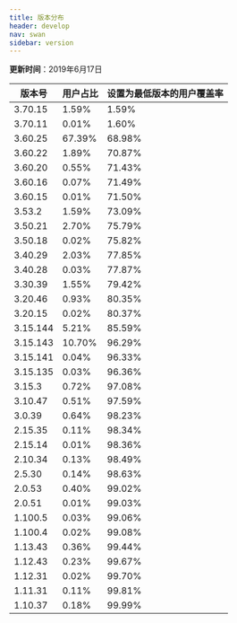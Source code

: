 ```yaml
---
title: 版本分布
header: develop
nav: swan
sidebar: version
---
```

**更新时间**：2019年6月17日

|版本号|用户占比|设置为最低版本的用户覆盖率|
|---|---|---|
|3.70.15|1.59%|1.59%|
|3.70.11|0.01%|1.60%|
|3.60.25|67.39%|68.98%|
|3.60.22|1.89%|70.87%|
|3.60.20|0.55%|71.43%|
|3.60.16|0.07%|71.49%|
|3.60.15|0.01%|71.50%|
|3.53.2|1.59%|73.09%|
|3.50.21|2.70%|75.79%|
|3.50.18|0.02%|75.82%|
|3.40.29|2.03%|77.85%|
|3.40.28|0.03%|77.87%|
|3.30.39|1.55%|79.42%|
|3.20.46|0.93%|80.35%|
|3.20.15|0.02%|80.37%|
|3.15.144|5.21%|85.59%|
|3.15.143|10.70%|96.29%|
|3.15.141|0.04%|96.33%|
|3.15.135|0.03%|96.36%|
|3.15.3|0.72%|97.08%|
|3.10.47|0.51%|97.59%|
|3.0.39|0.64%|98.23%|
|2.15.35|0.11%|98.34%|
|2.15.14|0.01%|98.36%|
|2.10.34|0.13%|98.49%|
|2.5.30|0.14%|98.63%|
|2.0.53|0.40%|99.02%|
|2.0.51|0.01%|99.03%|
|1.100.5|0.03%|99.06%|
|1.100.4|0.02%|99.08%|
|1.13.43|0.36%|99.44%|
|1.12.43|0.23%|99.67%|
|1.12.31|0.02%|99.70%|
|1.11.31|0.11%|99.81%|
|1.10.37|0.18%|99.99%|